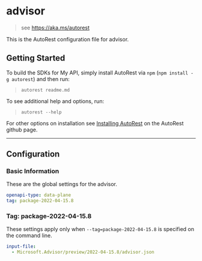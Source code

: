 # advisor

> see https://aka.ms/autorest

This is the AutoRest configuration file for advisor.

## Getting Started

To build the SDKs for My API, simply install AutoRest via `npm` (`npm install -g autorest`) and then run:

> `autorest readme.md`

To see additional help and options, run:

> `autorest --help`

For other options on installation see [Installing AutoRest](https://aka.ms/autorest/install) on the AutoRest github page.

---

## Configuration

### Basic Information

These are the global settings for the advisor.

```yaml
openapi-type: data-plane
tag: package-2022-04-15.8
```

### Tag: package-2022-04-15.8

These settings apply only when `--tag=package-2022-04-15.8` is specified on the command line.

```yaml $(tag) == 'package-2022-04-15.8'
input-file:
  - Microsoft.Advisor/preview/2022-04-15.8/advisor.json
```
